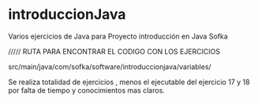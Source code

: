 # introduccionJava
Varios ejercicios de Java para Proyecto introducción en Java Sofka


///// RUTA PARA ENCONTRAR EL CODIGO CON LOS EJERCICIOS


src/main/java/com/sofka/software/introduccionjava/variables/


Se realiza totalidad de ejercicios , menos el ejecutable del ejercicio 17 y 18 por falta de tiempo y conocimientos mas claros.


